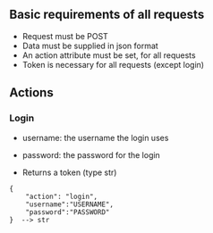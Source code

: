 ## Basic requirements of all requests
- Request must be POST
- Data must be supplied in json format
- An action attribute must be set, for all requests 
- Token is necessary for all requests (except login)

## Actions

### Login
- username: the username the login uses
- password: the password for the login

- Returns a token (type str)

```
{  
    "action": "login",  
    "username":"USERNAME",  
    "password":"PASSWORD"  
}  --> str
```